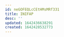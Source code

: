 ```yaml
---
id: neGOFEQLcCEtHMsMRf331
title: INIFAP
desc: ''
updated: 1642436638291
created: 1642428532773
---
```


